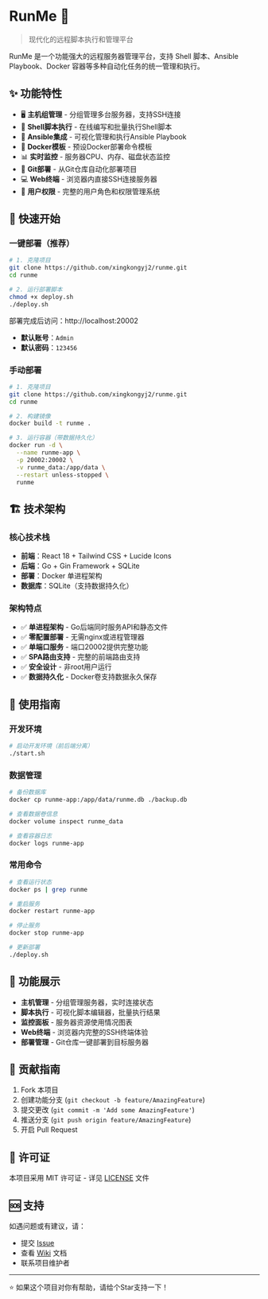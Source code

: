 # RunMe 👻

> 现代化的远程脚本执行和管理平台

RunMe 是一个功能强大的远程服务器管理平台，支持 Shell 脚本、Ansible Playbook、Docker 容器等多种自动化任务的统一管理和执行。

## ✨ 功能特性

- 🖥️ **主机组管理** - 分组管理多台服务器，支持SSH连接
- 📝 **Shell脚本执行** - 在线编写和批量执行Shell脚本  
- 🤖 **Ansible集成** - 可视化管理和执行Ansible Playbook
- 🐳 **Docker模板** - 预设Docker部署命令模板
- 📊 **实时监控** - 服务器CPU、内存、磁盘状态监控
- 🚀 **Git部署** - 从Git仓库自动化部署项目
- 💻 **Web终端** - 浏览器内直接SSH连接服务器
- 🔐 **用户权限** - 完整的用户角色和权限管理系统

## 🚀 快速开始

### 一键部署（推荐）

```bash
# 1. 克隆项目
git clone https://github.com/xingkongyj2/runme.git
cd runme

# 2. 运行部署脚本
chmod +x deploy.sh
./deploy.sh
```

部署完成后访问：http://localhost:20002
- **默认账号**：`Admin`
- **默认密码**：`123456`

### 手动部署

```bash
# 1. 克隆项目
git clone https://github.com/xingkongyj2/runme.git
cd runme

# 2. 构建镜像
docker build -t runme .

# 3. 运行容器（带数据持久化）
docker run -d \
  --name runme-app \
  -p 20002:20002 \
  -v runme_data:/app/data \
  --restart unless-stopped \
  runme
```

## 🏗️ 技术架构

### 核心技术栈
- **前端**：React 18 + Tailwind CSS + Lucide Icons
- **后端**：Go + Gin Framework + SQLite
- **部署**：Docker 单进程架构
- **数据库**：SQLite（支持数据持久化）

### 架构特点
- ✅ **单进程架构** - Go后端同时服务API和静态文件
- ✅ **零配置部署** - 无需nginx或进程管理器
- ✅ **单端口服务** - 端口20002提供完整功能
- ✅ **SPA路由支持** - 完整的前端路由支持
- ✅ **安全设计** - 非root用户运行
- ✅ **数据持久化** - Docker卷支持数据永久保存

## 📖 使用指南

### 开发环境

```bash
# 启动开发环境（前后端分离）
./start.sh
```

### 数据管理

```bash
# 备份数据库
docker cp runme-app:/app/data/runme.db ./backup.db

# 查看数据卷信息
docker volume inspect runme_data

# 查看容器日志
docker logs runme-app
```

### 常用命令

```bash
# 查看运行状态
docker ps | grep runme

# 重启服务
docker restart runme-app

# 停止服务
docker stop runme-app

# 更新部署
./deploy.sh
```

## 📸 功能展示

- **主机管理** - 分组管理服务器，实时连接状态
- **脚本执行** - 可视化脚本编辑器，批量执行结果
- **监控面板** - 服务器资源使用情况图表
- **Web终端** - 浏览器内完整的SSH终端体验
- **部署管理** - Git仓库一键部署到目标服务器

## 🤝 贡献指南

1. Fork 本项目
2. 创建功能分支 (`git checkout -b feature/AmazingFeature`)
3. 提交更改 (`git commit -m 'Add some AmazingFeature'`)
4. 推送分支 (`git push origin feature/AmazingFeature`)
5. 开启 Pull Request

## 📄 许可证

本项目采用 MIT 许可证 - 详见 [LICENSE](LICENSE) 文件

## 🆘 支持

如遇问题或有建议，请：
- 提交 [Issue](../../issues)
- 查看 [Wiki](../../wiki) 文档
- 联系项目维护者

---

⭐ 如果这个项目对你有帮助，请给个Star支持一下！